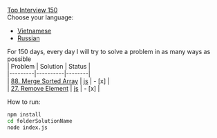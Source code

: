 [Top Interview 150](https://leetcode.com/studyplan/top-interview-150/)  
Choose your language:

- [Vietnamese](README_vi.md)
- [Russian](README_ru.md)

For 150 days, every day I will try to solve a problem in as many ways as possible  
| Problem | Solution | Status |  
|---------|----------|--------|  
| [88. Merge Sorted Array](https://leetcode.com/problems/merge-sorted-array/description/?envType=study-plan-v2&envId=top-interview-150) | [js](./88.%20Merge%20Sorted%20Array/README.md) | - [x] |  
| [27. Remove Element](https://leetcode.com/problems/remove-element/description/?envType=study-plan-v2&envId=top-interview-150) | [js](27.%20Remove%20Element/README.md) | - [x] |

How to run:

```bash
npm install
cd folderSolutionName
node index.js
```

